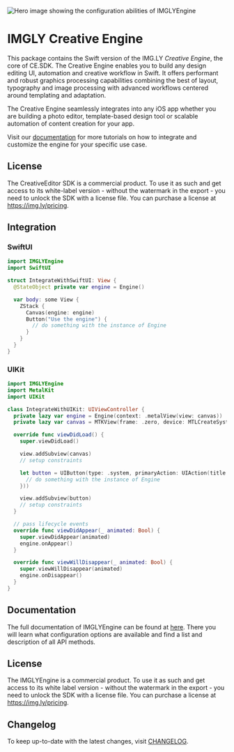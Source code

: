![Hero image showing the configuration abilities of IMGLYEngine](https://img.ly/static/cesdk_release_header.png)

# IMGLY Creative Engine

This package contains the Swift version of the IMG.LY *Creative Engine*, the core of CE.SDK. 
The Creative Engine enables you to build any design editing UI, automation and creative workflow in Swift.
It offers performant and robust graphics processing capabilities combining the best of layout, typography and image processing with advanced workflows centered around templating and adaptation. 

The Creative Engine seamlessly integrates into any iOS app whether you are building a photo editor, template-based design tool or scalable automation of content creation for your app.

Visit our [documentation](https://img.ly/docs/cesdk) for more tutorials on how to integrate and
customize the engine for your specific use case.

## License
The CreativeEditor SDK is a commercial product. To use it as such and get access to its white-label version - without the watermark in the export - you need to unlock the SDK with a license file. You can purchase a license at https://img.ly/pricing.
## Integration

### SwiftUI

```Swift
import IMGLYEngine
import SwiftUI

struct IntegrateWithSwiftUI: View {
  @StateObject private var engine = Engine()

  var body: some View {
    ZStack {
      Canvas(engine: engine)
      Button("Use the engine") {
        // do something with the instance of Engine
      }
    }
  }
}
```

### UIKit

```Swift
import IMGLYEngine
import MetalKit
import UIKit

class IntegrateWithUIKit: UIViewController {
  private lazy var engine = Engine(context: .metalView(view: canvas))
  private lazy var canvas = MTKView(frame: .zero, device: MTLCreateSystemDefaultDevice())

  override func viewDidLoad() {
    super.viewDidLoad()

    view.addSubview(canvas)
    // setup constraints

    let button = UIButton(type: .system, primaryAction: UIAction(title: "Use the engine", handler: { _ in
      // do something with the instance of Engine
    }))

    view.addSubview(button)
    // setup constraints
  }

  // pass lifecycle events
  override func viewDidAppear(_ animated: Bool) {
    super.viewDidAppear(animated)
    engine.onAppear()
  }

  override func viewWillDisappear(_ animated: Bool) {
    super.viewWillDisappear(animated)
    engine.onDisappear()
  }
}
```

## Documentation
The full documentation of IMGLYEngine can be found at
[here](https://img.ly/docs/cesdk/ios/).
There you will learn what configuration options are available and find a list
and description of all API methods.

## License

The IMGLYEngine is a commercial product. To use it as such and get
access to its white label version - without the watermark in the export - you
need to unlock the SDK with a license file. You can purchase a license at
https://img.ly/pricing.

## Changelog

To keep up-to-date with the latest changes, visit [CHANGELOG](https://img.ly/docs/cesdk/web/faq/changelog/).
